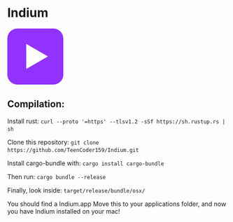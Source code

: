 # Indium
![Indium](128x128.png)

## Compilation:
Install rust: `curl --proto '=https' --tlsv1.2 -sSf https://sh.rustup.rs | sh`

Clone this repository: `git clone https://github.com/TeenCoder159/Indium.git`

Install cargo-bundle with: `cargo install cargo-bundle`

Then run: `cargo bundle --release`

Finally, look inside:
`target/release/bundle/osx/`

You should find a Indium.app
Move this to your applications folder, and now you have Indium installed on your mac!

